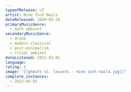 ```yaml
---
typeofRelease: LP
artist: Nine Inch Nails
dateReleased: 2020-03-26
primaryMusicGenre:
  - dark ambient
secondaryMusicGenre:
  - drone
  - modern classical
  - post-minimalism
  - ritual ambient
dateListened: 2022-02-01
language:
rating: 5
image: "[[ghosts vi. locusts - nine inch nails.jpg]]"
complete_instances:
  - 2022-02-01
---
```


